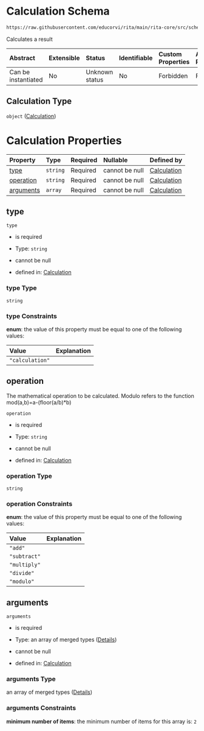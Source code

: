 # Calculation Schema

```txt
https://raw.githubusercontent.com/educorvi/rita/main/rita-core/src/schema/calculation.json
```

Calculates a result

| Abstract            | Extensible | Status         | Identifiable | Custom Properties | Additional Properties | Access Restrictions | Defined In                                                                   |
| :------------------ | :--------- | :------------- | :----------- | :---------------- | :-------------------- | :------------------ | :--------------------------------------------------------------------------- |
| Can be instantiated | No         | Unknown status | No           | Forbidden         | Forbidden             | none                | [calculation.json](../../src/schema/calculation.json "open original schema") |

## Calculation Type

`object` ([Calculation](calculation.md))

# Calculation Properties

| Property                | Type     | Required | Nullable       | Defined by                                                                                                                                                            |
| :---------------------- | :------- | :------- | :------------- | :-------------------------------------------------------------------------------------------------------------------------------------------------------------------- |
| [type](#type)           | `string` | Required | cannot be null | [Calculation](calculation-properties-type.md "https://raw.githubusercontent.com/educorvi/rita/main/rita-core/src/schema/calculation.json#/properties/type")           |
| [operation](#operation) | `string` | Required | cannot be null | [Calculation](calculation-properties-operation.md "https://raw.githubusercontent.com/educorvi/rita/main/rita-core/src/schema/calculation.json#/properties/operation") |
| [arguments](#arguments) | `array`  | Required | cannot be null | [Calculation](calculation-properties-arguments.md "https://raw.githubusercontent.com/educorvi/rita/main/rita-core/src/schema/calculation.json#/properties/arguments") |

## type



`type`

* is required

* Type: `string`

* cannot be null

* defined in: [Calculation](calculation-properties-type.md "https://raw.githubusercontent.com/educorvi/rita/main/rita-core/src/schema/calculation.json#/properties/type")

### type Type

`string`

### type Constraints

**enum**: the value of this property must be equal to one of the following values:

| Value           | Explanation |
| :-------------- | :---------- |
| `"calculation"` |             |

## operation

The mathematical operation to be calculated. Modulo refers to the function mod(a,b)=a-(floor(a/b)\*b)

`operation`

* is required

* Type: `string`

* cannot be null

* defined in: [Calculation](calculation-properties-operation.md "https://raw.githubusercontent.com/educorvi/rita/main/rita-core/src/schema/calculation.json#/properties/operation")

### operation Type

`string`

### operation Constraints

**enum**: the value of this property must be equal to one of the following values:

| Value        | Explanation |
| :----------- | :---------- |
| `"add"`      |             |
| `"subtract"` |             |
| `"multiply"` |             |
| `"divide"`   |             |
| `"modulo"`   |             |

## arguments



`arguments`

* is required

* Type: an array of merged types ([Details](calculation-properties-arguments-items.md))

* cannot be null

* defined in: [Calculation](calculation-properties-arguments.md "https://raw.githubusercontent.com/educorvi/rita/main/rita-core/src/schema/calculation.json#/properties/arguments")

### arguments Type

an array of merged types ([Details](calculation-properties-arguments-items.md))

### arguments Constraints

**minimum number of items**: the minimum number of items for this array is: `2`
